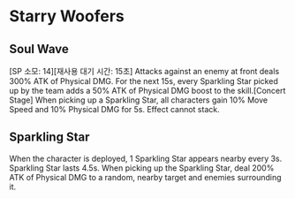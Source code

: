 # Starry Woofers

## Soul Wave

[SP 소모: 14][재사용 대기 시간: 15초] Attacks against an enemy at front deals 300% ATK of Physical DMG. For the next 15s, every Sparkling Star picked up by the team adds a 50% ATK of Physical DMG boost to the skill.[Concert Stage] When picking up a Sparkling Star, all characters gain 10% Move Speed and 10% Physical DMG for 5s. Effect cannot stack.

## Sparkling Star

When the character is deployed, 1 Sparkling Star appears nearby every 3s. Sparkling Star lasts 4.5s. When picking up the Sparkling Star, deal 200% ATK of Physical DMG to a random, nearby target and enemies surrounding it.
